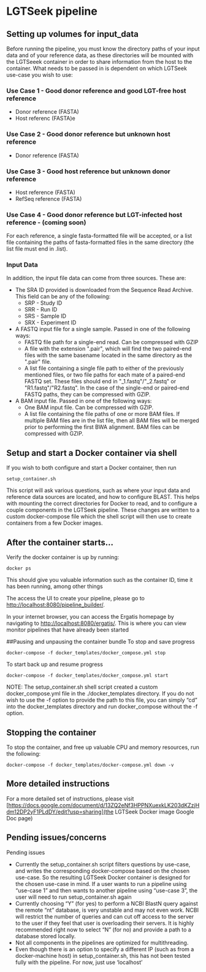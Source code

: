 # LGTSeek pipeline

## Setting up volumes for input_data

Before running the pipeline, you must know the directory paths of your input data and of your reference data, as these directories will be mounted with the LGTSeeek container in order to share information from the host to the container.  What needs to be passed in is dependent on which LGTSeek use-case you wish to use:

### Use Case 1 - Good donor reference and good LGT-free host reference
* Donor reference (FASTA)
* Host referenc (FASTA)e

### Use Case 2 - Good donor reference but unknown host reference
* Donor reference (FASTA)

### Use Case 3 - Good host reference but unknown donor reference
* Host reference (FASTA)
* RefSeq reference (FASTA)

### Use Case 4 - Good donor reference but LGT-infected host reference - (coming soon)

For each reference, a single fasta-formatted file will be accepted, or a list file containing the paths of fasta-formatted files in the same directory (the list file must end in .list). 

### Input Data
In addition, the input file data can come from three sources.  These are: 
* The SRA ID provided is downloaded from the Sequence Read Archive. This field can be any of the following:
  * SRP - Study ID
  * SRR - Run ID
  * SRS - Sample ID
  * SRX - Experiment ID
* A FASTQ input file for a single sample. Passed in one of the following ways:
  * FASTQ file path for a single-end read. Can be compressed with GZIP
  * A file with the extension ".pair", which will find the two paired-end files with the same basename located in the same directory as the ".pair" file.
  * A list file containing a single file path to either of the previously mentioned files, or two file paths for each mate of a paired-end FASTQ set. These files should end in "_1.fastq"/"_2.fastq" or "R1.fastq"/"R2.fastq". In the case of the single-end or paired-end FASTQ paths, they can be compressed with GZIP.
* A BAM input file. Passed in one of the following ways:
  * One BAM input file. Can be compressed with GZIP.
  * A list file containing the file paths of one or more BAM files. If multiple BAM files are in the list file, then all BAM files will be merged prior to performing the first BWA alignment. BAM files can be compressed with GZIP.

##  Setup and start a Docker container via shell
If you wish to both configure and start a Docker container, then run 
```
setup_container.sh
```

This script will ask various questions, such as where your input data and reference data sources are located, and how to configure BLAST.  This helps with mounting the correct directories for Docker to read, and to  configure a couple components in the LGTSeek pipeline.  These changes are written to a custom docker-compose file which the shell script will then use to create containers from a few Docker images.

## After the container starts...

Verify the docker container is up by running:
```
docker ps
```
This should give you valuable information such as the container ID, time it has been running, among other things

The access the UI to create your pipeline, please go to
[http://localhost:8080/pipeline_builder/](http://localhost:8080/pipeline_builder/).

In your internet browser, you can access the Ergatis homepage by navigating to [http://localhost:8080/ergatis/](http://localhost:8080/ergatis/).  This is where you can view monitor pipelines that have already been started

##Pausing and unpausing the container bundle
To stop and save progress
```
docker-compose -f docker_templates/docker_compose.yml stop
```
To start back up and resume progress
```
docker-compose -f docker_templates/docker_compose.yml start
```

NOTE:  The setup_container.sh shell script created a custom docker_compose.yml file in the ./docker_templates directory.  If you do not wish to use the -f option to provide the path to this file, you can simply “cd” into the docker_templates directory and run docker_compose without the -f option.

## Stopping the container
To stop the container, and free up valuable CPU and memory resources, run the following:
```
docker-compose -f docker_templates/docker-compose.yml down -v
```

## More detailed instructions
For a more detailed set of instructions, please visit [https://docs.google.com/document/d/13ZQ2eNf3HPPNXuexkLK203dKZzjHdm12DP2yF1PLdDY/edit?usp=sharing](the LGTSeek Docker image Google Doc page)

## Pending issues/concerns
Pending issues
* Currently the setup\_container.sh script filters questions by use-case, and writes the corresponding docker-compose based on the chosen use-case.  So the resulting LGTSeek Docker container is designed for the chosen use-case in mind.  If a user wants to run a pipeline using  “use-case 1” and then wants to another pipeline using “use-case 3”, the user will need to run setup\_container.sh again
* Currently choosing “Y” (for yes) to perform a NCBI BlastN query against the remote “nt” database, is very unstable and may not even work.  NCBI will restrict the number of queries and can cut off access to the server to the user if they feel that user is overloading their servers.  It is highly recommended right now to select “N” (for no) and provide a path to a database stored locally.
* Not all components in the pipelines are optimized for multithreading.
* Even though there is an option to specify a different IP (such as from a docker-machine host) in setup_container.sh, this has not been tested fully with the pipeline.  For now, just use ‘localhost’
